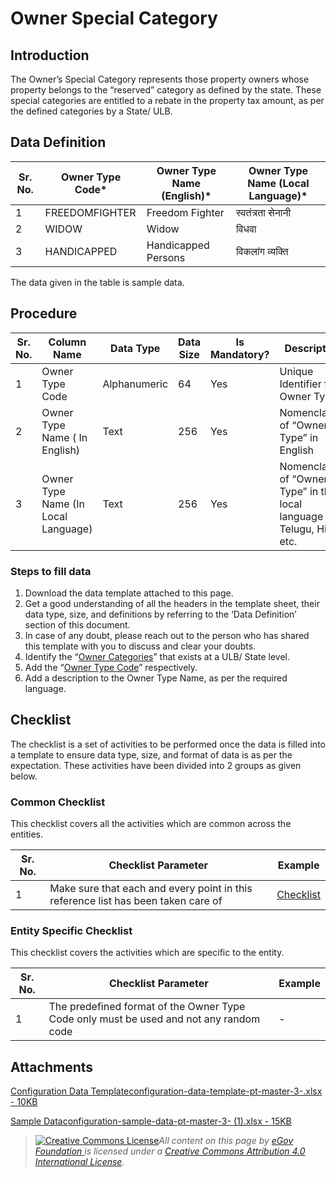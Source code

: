 # Owner Special Category

## Introduction <a href="#introduction" id="introduction"></a>

The Owner’s Special Category represents those property owners whose property belongs to the “reserved” category as defined by the state. These special categories are entitled to a rebate in the property tax amount, as per the defined categories by a State/ ULB.

## Data Definition <a href="#data-definition" id="data-definition"></a>

| Sr. No. | Owner Type Code\* | Owner Type Name (English)\* | Owner Type Name (Local Language)\* |
| ------- | ----------------- | --------------------------- | ---------------------------------- |
| 1       | FREEDOMFIGHTER    | Freedom Fighter             | स्वतंत्रता सेनानी                  |
| 2       | WIDOW             | Widow                       | विधवा                              |
| 3       | HANDICAPPED       | Handicapped Persons         | विकलांग व्यक्ति                    |

The data given in the table is sample data.

## Procedure <a href="#procedure" id="procedure"></a>

| Sr. No. | Column Name                         | Data Type    | Data Size | Is Mandatory? | Description                                                               |
| ------- | ----------------------------------- | ------------ | --------- | ------------- | ------------------------------------------------------------------------- |
| 1       | Owner Type Code                     | Alphanumeric | 64        | Yes           | Unique Identifier for Owner Type                                          |
| 2       | Owner Type Name ( In English)       | Text         | 256       | Yes           | Nomenclature of “Owner Type” in English                                   |
| 3       | Owner Type Name (In Local Language) | Text         | 256       | Yes           | Nomenclature of “Owner Type” in the local language as Telugu, Hindi, etc. |

### Steps to fill data <a href="#steps-to-fill-data" id="steps-to-fill-data"></a>

1. Download the data template attached to this page.
2. Get a good understanding of all the headers in the template sheet, their data type, size, and definitions by referring to the ‘Data Definition’ section of this document.
3. In case of any doubt, please reach out to the person who has shared this template with you to discuss and clear your doubts.
4. Identify the “[Owner Categories](ownership-category.md)” that exists at a ULB/ State level.
5. Add the “[Owner Type Code](ownership-category.md)” respectively.
6. Add a description to the Owner Type Name, as per the required language.

## Checklist <a href="#checklist" id="checklist"></a>

The checklist is a set of activities to be performed once the data is filled into a template to ensure data type, size, and format of data is as per the expectation. These activities have been divided into 2 groups as given below.

### Common Checklist <a href="#common-checklist" id="common-checklist"></a>

This checklist covers all the activities which are common across the entities.

| Sr. No. | Checklist Parameter                                                               | Example                                                                                                                      |
| ------- | --------------------------------------------------------------------------------- | ---------------------------------------------------------------------------------------------------------------------------- |
| 1       | Make sure that each and every point in this reference list has been taken care of | ​[Checklist](https://docs.digit.org/configure-digit/configuring-master-data-templates/module-setup/common-config/checklist)​ |

### Entity Specific Checklist <a href="#entity-specific-checklist" id="entity-specific-checklist"></a>

This checklist covers the activities which are specific to the entity.

| Sr. No. | Checklist Parameter                                                                    | Example |
| ------- | -------------------------------------------------------------------------------------- | ------- |
| 1       | The predefined format of the Owner Type Code only must be used and not any random code | -       |

## Attachments <a href="#attachments" id="attachments"></a>

[Configuration Data Templateconfiguration-data-template-pt-master-3-.xlsx - 10KB](https://firebasestorage.googleapis.com/v0/b/gitbook-28427.appspot.com/o/assets%2F-MERG\_iQW5oN4ukgXP8K%2Fsync%2Faf47c79c944c953aed463cd5067940fc54d68630.xlsx?generation=1602050605757319\&alt=media)

[Sample Dataconfiguration-sample-data-pt-master-3- (1).xlsx - 15KB](https://firebasestorage.googleapis.com/v0/b/gitbook-28427.appspot.com/o/assets%2F-MERG\_iQW5oN4ukgXP8K%2Fsync%2Fd22df176b956ad1f9ae35b34ad36e9e12fd6db38.xlsx?generation=1602050605800117\&alt=media)

> [![Creative Commons License](https://i.creativecommons.org/l/by/4.0/80x15.png)](http://creativecommons.org/licenses/by/4.0/)_All content on this page by_ [_eGov Foundation_ ](https://egov.org.in)_is licensed under a_ [_Creative Commons Attribution 4.0 International License_](http://creativecommons.org/licenses/by/4.0/)_._
